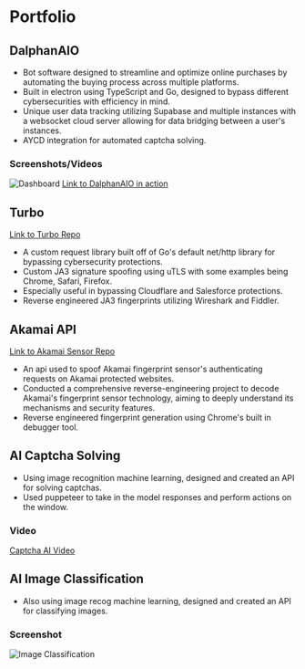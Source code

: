 # Portfolio

## DalphanAIO
- Bot software designed to streamline and optimize online purchases by automating the buying process across multiple platforms.
- Built in electron using TypeScript and Go, designed to bypass different cybersecurities with efficiency in mind.
- Unique user data tracking utilizing Supabase and multiple instances with a websocket cloud server allowing for data bridging between a user's instances.
- AYCD integration for automated captcha solving.
### Screenshots/Videos
![Dashboard](https://i.imgur.com/Ecq1Uii.png)
[Link to DalphanAIO in action](https://www.linkedin.com/posts/thomas-allred-33767923a_automated-shopify-checkout-flow-with-user-activity-7122308708159606784-JRiI?utm_source=share&utm_medium=member_desktop)

## Turbo
[Link to Turbo Repo](https://github.com/DalphanDev/Turbo)
- A custom request library built off of Go's default net/http library for bypassing cybersecurity protections.
- Custom JA3 signature spoofing using uTLS with some examples being Chrome, Safari, Firefox.
- Especially useful in bypassing Cloudflare and Salesforce protections.
- Reverse engineered JA3 fingerprints utilizing Wireshark and Fiddler.

## Akamai API
[Link to Akamai Sensor Repo](https://github.com/DalphanDev/akamai-sensor)
- An api used to spoof Akamai fingerprint sensor's authenticating requests on Akamai protected websites.
- Conducted a comprehensive reverse-engineering project to decode Akamai's fingerprint sensor technology, aiming to deeply understand its mechanisms and security features.
- Reverse engineered fingerprint generation using Chrome's built in debugger tool.

## AI Captcha Solving
- Using image recognition machine learning, designed and created an API for solving captchas.
- Used puppeteer to take in the model responses and perform actions on the window.
### Video
[Captcha AI Video](https://www.linkedin.com/posts/thomas-allred-33767923a_ai-automated-hcaptcha-solving-activity-7122307101917360129-W-b_?utm_source=share&utm_medium=member_desktop)

## AI Image Classification
- Also using image recog machine learning, designed and created an API for classifying images.
### Screenshot
![Image Classification](https://i.imgur.com/NHyA9dY.png)
